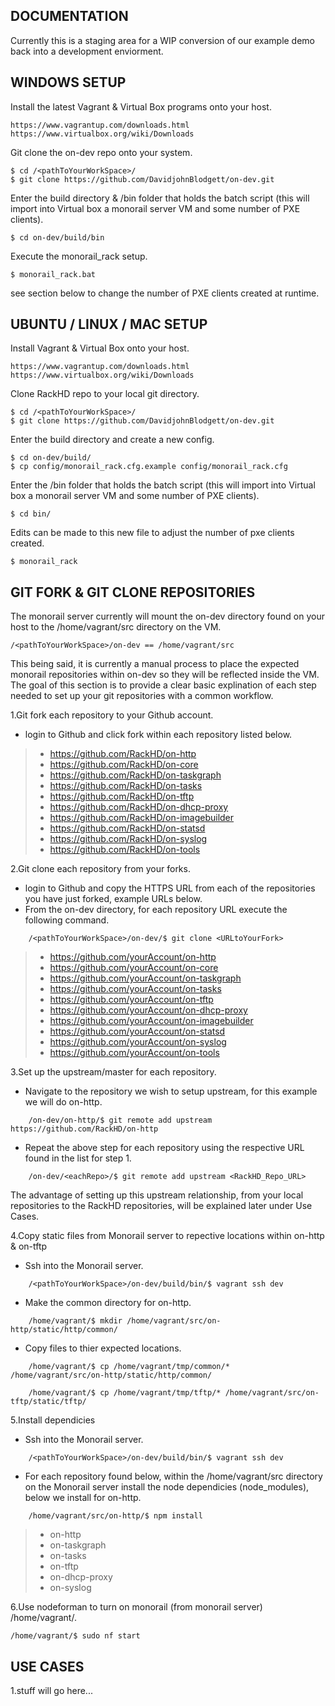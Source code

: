 ## DOCUMENTATION

Currently this is a staging area for a WIP conversion of our example demo back into a development enviorment.


## WINDOWS SETUP

Install the latest Vagrant & Virtual Box programs onto your host.

	https://www.vagrantup.com/downloads.html
    https://www.virtualbox.org/wiki/Downloads

Git clone the on-dev repo onto your system.

    $ cd /<pathToYourWorkSpace>/
    $ git clone https://github.com/DavidjohnBlodgett/on-dev.git

Enter the build directory & /bin folder that holds the batch script (this will import into Virtual box a monorail server VM and some number of PXE clients).

    $ cd on-dev/build/bin
	
Execute the monorail_rack setup.

    $ monorail_rack.bat

see section below to change the number of PXE clients created at runtime.


## UBUNTU / LINUX / MAC SETUP

Install Vagrant & Virtual Box onto your host.

	https://www.vagrantup.com/downloads.html
    https://www.virtualbox.org/wiki/Downloads

Clone RackHD repo to your local git directory.

    $ cd /<pathToYourWorkSpace>/
    $ git clone https://github.com/DavidjohnBlodgett/on-dev.git


Enter the build directory and create a new config.

    $ cd on-dev/build/
    $ cp config/monorail_rack.cfg.example config/monorail_rack.cfg

Enter the /bin folder that holds the batch script (this will import into Virtual box a monorail server VM and some number of PXE clients).

    $ cd bin/

Edits can be made to this new file to adjust the number of pxe clients created.

    $ monorail_rack



## GIT FORK & GIT CLONE REPOSITORIES

The monorail server currently will mount the on-dev directory found on your host to the /home/vagrant/src directory on the VM.

    /<pathToYourWorkSpace>/on-dev == /home/vagrant/src
	
This being said, it is currently a manual process to place the expected monorail repositories within on-dev so they will be reflected inside the VM.
The goal of this section is to provide a clear basic explination of each step needed to set up your git repositories with a common workflow.

1.Git fork each repository to your Github account.

 - login to Github and click fork within each repository listed below.

> - https://github.com/RackHD/on-http
> - https://github.com/RackHD/on-core
> - https://github.com/RackHD/on-taskgraph
> - https://github.com/RackHD/on-tasks
> - https://github.com/RackHD/on-tftp
> - https://github.com/RackHD/on-dhcp-proxy
> - https://github.com/RackHD/on-imagebuilder
> - https://github.com/RackHD/on-statsd
> - https://github.com/RackHD/on-syslog
> - https://github.com/RackHD/on-tools


2.Git clone each repository from your forks.

 - login to Github and copy the HTTPS URL from each of the repositories you have just forked, example URLs below.
 - From the on-dev directory, for each repository URL execute the following command.
 ```
     /<pathToYourWorkSpace>/on-dev/$ git clone <URLtoYourFork> 
 ```
> - https://github.com/yourAccount/on-http
> - https://github.com/yourAccount/on-core
> - https://github.com/yourAccount/on-taskgraph
> - https://github.com/yourAccount/on-tasks
> - https://github.com/yourAccount/on-tftp
> - https://github.com/yourAccount/on-dhcp-proxy
> - https://github.com/yourAccount/on-imagebuilder
> - https://github.com/yourAccount/on-statsd
> - https://github.com/yourAccount/on-syslog
> - https://github.com/yourAccount/on-tools


3.Set up the upstream/master for each repository.
 - Navigate to the repository we wish to setup upstream, for this example we will do on-http.
 ```
     /on-dev/on-http/$ git remote add upstream https://github.com/RackHD/on-http 
 ```
 - Repeat the above step for each repository using the respective URL found in the list for step 1.
 ```
     /on-dev/<eachRepo>/$ git remote add upstream <RackHD_Repo_URL>
 ``` 
The advantage of setting up this upstream relationship, from your local repositories to the RackHD repositories, will be explained later under Use Cases.

4.Copy static files from Monorail server to repective locations within on-http & on-tftp
 - Ssh into the Monorail server.
 ```
     /<pathToYourWorkSpace>/on-dev/build/bin/$ vagrant ssh dev
 ```
 - Make the common directory for on-http.
 ```
     /home/vagrant/$ mkdir /home/vagrant/src/on-http/static/http/common/
 ```
 - Copy files to thier expected locations.
 ```
     /home/vagrant/$ cp /home/vagrant/tmp/common/* /home/vagrant/src/on-http/static/http/common/
 ```
 
 ```
     /home/vagrant/$ cp /home/vagrant/tmp/tftp/* /home/vagrant/src/on-tftp/static/tftp/
 ```

5.Install dependicies
 - Ssh into the Monorail server.
 ```
     /<pathToYourWorkSpace>/on-dev/build/bin/$ vagrant ssh dev
 ```
 - For each repository found below, within the /home/vagrant/src directory on the Monorail server install the node dependicies (node_modules), below we install for on-http.
 ```
     /home/vagrant/src/on-http/$ npm install
 ```

> - on-http
> - on-taskgraph
> - on-tasks
> - on-tftp
> - on-dhcp-proxy
> - on-syslog

6.Use nodeforman to turn on monorail (from monorail server) /home/vagrant/.

    /home/vagrant/$ sudo nf start
	
## USE CASES
1.stuff will go here...